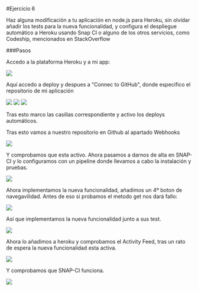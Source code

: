 #Ejercicio 6

Haz alguna modificación a tu aplicación en node.js para Heroku, sin olvidar añadir los tests para la nueva funcionalidad, y configura el despliegue automático a Heroku usando Snap CI o alguno de los otros servicios, como Codeship, mencionados en StackOverflow


###Pasos

Accedo a la plataforma Heroku y a mi app:

![](http://googledrive.com/host/0B6Q-phIC3pUpblVzUS1RbEZjb1E/EjercicioHW24.png)

Aquí accedo a deploy y despues a "Connec to GitHub", donde especifico el repositorio de mi aplicación

![](http://googledrive.com/host/0B6Q-phIC3pUpblVzUS1RbEZjb1E/EjercicioHW25.png)
![](http://googledrive.com/host/0B6Q-phIC3pUpblVzUS1RbEZjb1E/EjercicioHW26.png)
![](http://googledrive.com/host/0B6Q-phIC3pUpblVzUS1RbEZjb1E/EjercicioHW27.png)

Tras esto marco las casillas correspondiente y activo los deploys automáticos.

Tras esto vamos a nuestro repositorio en Github al apartado Webhooks

![](http://googledrive.com/host/0B6Q-phIC3pUpblVzUS1RbEZjb1E/EjercicioHW28.png)

Y comprobamos que esta activo. Ahora pasamos a darnos de alta en SNAP-CI y lo configuramos con un pipeline donde llevamos a cabo la instalación y pruebas.

![](http://googledrive.com/host/0B6Q-phIC3pUpblVzUS1RbEZjb1E/EjercicioHW30.png)

Ahora implementamos la nueva funcionalidad, añadimos un 4º boton de navegavilidad.
Antes de eso si probamos el metodo get nos dará fallo:

![](http://googledrive.com/host/0B6Q-phIC3pUpblVzUS1RbEZjb1E/EjercicioHW31.png)

Así que implementamos la nueva funcionalidad junto a sus test.

![](http://googledrive.com/host/0B6Q-phIC3pUpblVzUS1RbEZjb1E/EjercicioHW32.png)

Ahora lo añadimos a heroku y comprobamos el Activity Feed, tras un rato de espera la nueva funcionalidad esta activa.

![](http://googledrive.com/host/0B6Q-phIC3pUpblVzUS1RbEZjb1E/EjercicioHW33.png)

Y comprobamos que SNAP-CI funciona.

![](http://googledrive.com/host/0B6Q-phIC3pUpblVzUS1RbEZjb1E/EjercicioHW34.png)




